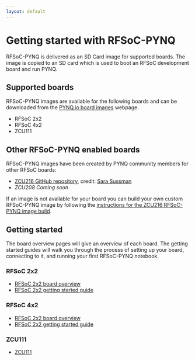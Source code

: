```yaml
---
layout: default
---
```


# Getting started with RFSoC-PYNQ

RFSoC-PYNQ is delivered as an SD Card image for supported boards. The image is copied to an SD card which is used to boot an RFSoC development board and run PYNQ.  

## Supported boards 

RFSoC-PYNQ images are available for the following boards and can be downloaded from the [PYNQ.io board images](http://www.pynq.io/board) webpage.

* RFSoC 2x2
* RFSoC 4x2
* ZCU111

## Other RFSoC-PYNQ enabled boards

RFSoC-PYNQ images have been created by PYNQ community members for other RFSoC boards:

* [ZCU216 GitHub repository](https://github.com/sarafs1926/ZCU216-PYNQ), credit: [Sara Sussman](https://sarafs1926.github.io/)
* *ZCU208 Coming soon*

If an image is not available for your board you can build your own custom RFSoC-PYNQ image by following the [instructions for the ZCU216 RFSoC-PYNQ image build](https://github.com/sarafs1926/ZCU216-PYNQ).

## Getting started

The board overview pages will give an overview of each board. The getting started guides will walk you through the process of setting up your board, connecting to it, and running your first RFSoC-PYNQ notebook. 

### RFSoC 2x2
* [RFSoC 2x2 board overview](./rfsoc_4x2_overview.html)
* [RFSoC 2x2 getting started guide](rfsoc_2x2_getting_started.html)

### RFSoC 4x2
* [RFSoC 2x2 board overview](rfsoc_4x2_overview.html)
* [RFSoC 2x2 getting started guide](rfsoc_4x2_getting_started.html)

### ZCU111
* [ZCU111](https://github.com/Xilinx/PYNQ_RFSOC_Workshop)

